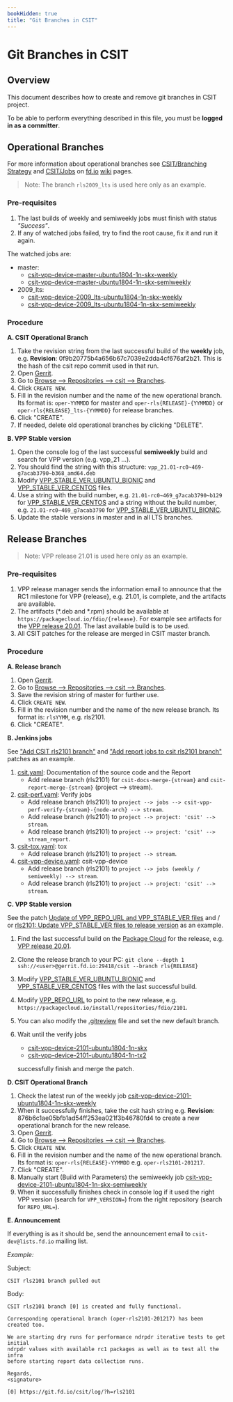 ```yaml
---
bookHidden: true
title: "Git Branches in CSIT"
---
```


# Git Branches in CSIT

## Overview

This document describes how to create and remove git branches in CSIT project.

To be able to perform everything described in this file, you must be **logged
in as a committer**.

## Operational Branches

For more information about operational branches see
[CSIT/Branching Strategy](https://wiki.fd.io/view/CSIT/Branching_Strategy) and
[CSIT/Jobs](https://wiki.fd.io/view/CSIT/Jobs) on
[fd.io](https://fd.io) [wiki](https://wiki.fd.io/view/CSIT) pages.

> Note: The branch `rls2009_lts` is used here only as an example.

### Pre-requisites

1. The last builds of weekly and semiweekly jobs must finish with status
   *"Success"*.
1. If any of watched jobs failed, try to find the root cause, fix it and run it
   again.

The watched jobs are:

- master:
  - [csit-vpp-device-master-ubuntu1804-1n-skx-weekly](https://jenkins.fd.io/view/csit/job/csit-vpp-device-master-ubuntu1804-1n-skx-weekly)
  - [csit-vpp-device-master-ubuntu1804-1n-skx-semiweekly](https://jenkins.fd.io/view/csit/job/csit-vpp-device-master-ubuntu1804-1n-skx-semiweekly)
- 2009_lts:
  - [csit-vpp-device-2009_lts-ubuntu1804-1n-skx-weekly](https://jenkins.fd.io/view/csit/job/csit-vpp-device-2009_lts-ubuntu1804-1n-skx-weekly)
  - [csit-vpp-device-2009_lts-ubuntu1804-1n-skx-semiweekly](https://jenkins.fd.io/view/csit/job/csit-vpp-device-2009_lts-ubuntu1804-1n-skx-semiweekly)

### Procedure

**A. CSIT Operational Branch**
1. Take the revision string from the last successful build of the **weekly**
   job, e.g. **Revision**: 0f9b20775b4a656b67c7039e2dda4cf676af2b21.
   This is the hash of the csit repo commit used in that run.
1. Open [Gerrit](https://gerrit.fd.io).
1. Go to
   [Browse --> Repositories --> csit --> Branches](https://gerrit.fd.io/r/admin/repos/csit,branches).
1. Click `CREATE NEW`.
1. Fill in the revision number and the name of the new operational branch. Its
   format is: `oper-YYMMDD` for master and `oper-rls{RELEASE}-{YYMMDD}` or
   `oper-rls{RELEASE}_lts-{YYMMDD}` for release branches.
1. Click "CREATE".
1. If needed, delete old operational branches by clicking "DELETE".

**B. VPP Stable version**
1. Open the console log of the last successful **semiweekly** build and search
   for VPP version (e.g. vpp_21 ...).
1. You should find the string with this structure:
   `vpp_21.01-rc0~469-g7acab3790~b368_amd64.deb`
1. Modify [VPP_STABLE_VER_UBUNTU_BIONIC](../../VPP_STABLE_VER_UBUNTU_BIONIC)
   and [VPP_STABLE_VER_CENTOS](../../VPP_STABLE_VER_CENTOS) files.
1. Use a string with the build number, e.g. `21.01-rc0~469_g7acab3790~b129`
   for [VPP_STABLE_VER_CENTOS](../../VPP_STABLE_VER_CENTOS) and a string
   without the build number, e.g. `21.01-rc0~469_g7acab3790` for
   [VPP_STABLE_VER_UBUNTU_BIONIC](../../VPP_STABLE_VER_UBUNTU_BIONIC).
1. Update the stable versions in master and in all LTS branches.

## Release Branches

> Note: VPP release 21.01 is used here only as an example.

### Pre-requisites

1. VPP release manager sends the information email to announce that the RC1
   milestone for VPP {release}, e.g. 21.01, is complete, and the artifacts are
   available.
1. The artifacts (*.deb and *.rpm) should be available at
   `https://packagecloud.io/fdio/{release}`. For example see artifacts for the
   [VPP release 20.01](https://packagecloud.io/fdio/2101). The last available
   build is to be used.
1. All CSIT patches for the release are merged in CSIT master branch.

### Procedure

**A. Release branch**

1. Open [Gerrit](https://gerrit.fd.io).
1. Go to
   [Browse --> Repositories --> csit --> Branches](https://gerrit.fd.io/r/admin/repos/csit,branches).
1. Save the revision string of master for further use.
1. Click `CREATE NEW`.
1. Fill in the revision number and the name of the new release branch. Its
   format is: `rlsYYMM`, e.g. rls2101.
1. Click "CREATE".

**B. Jenkins jobs**

See ["Add CSIT rls2101 branch"](https://gerrit.fd.io/r/c/ci-management/+/30439)
and ["Add report jobs to csit rls2101 branch"](https://gerrit.fd.io/r/c/ci-management/+/30462)
patches as an example.

1. [csit.yaml](https://github.com/FDio/ci-management/blob/master/jjb/csit/csit.yaml):
   Documentation of the source code and the Report
   - Add release branch (rls2101) for `csit-docs-merge-{stream}` and
     `csit-report-merge-{stream}` (project --> stream).
1. [csit-perf.yaml](https://github.com/FDio/ci-management/blob/master/jjb/csit/csit-perf.yaml):
   Verify jobs
   - Add release branch (rls2101) to `project --> jobs -->
     csit-vpp-perf-verify-{stream}-{node-arch} --> stream`.
   - Add release branch (rls2101) to `project --> project: 'csit' --> stream`.
   - Add release branch (rls2101) to `project --> project: 'csit' --> stream_report`.
1. [csit-tox.yaml](https://github.com/FDio/ci-management/blob/master/jjb/csit/csit-tox.yaml):
   tox
   - Add release branch (rls2101) to `project --> stream`.
1. [csit-vpp-device.yaml](https://github.com/FDio/ci-management/blob/master/jjb/csit/csit-vpp-device.yaml):
   csit-vpp-device
   - Add release branch (rls2101) to `project --> jobs (weekly / semiweekly) --> stream`.
   - Add release branch (rls2101) to `project --> project: 'csit' --> stream`.

**C. VPP Stable version**

See the patch
[Update of VPP_REPO_URL and VPP_STABLE_VER files](https://gerrit.fd.io/r/c/csit/+/30461)
and / or
[rls2101: Update VPP_STABLE_VER files to release version](https://gerrit.fd.io/r/c/csit/+/30976)
as an example.

1. Find the last successful build on the
   [Package Cloud](https://packagecloud.io) for the release, e.g.
   [VPP release 20.01](https://packagecloud.io/fdio/2101).
1. Clone the release branch to your PC:
   `git clone --depth 1 ssh://<user>@gerrit.fd.io:29418/csit --branch rls{RELEASE}`
1. Modify [VPP_STABLE_VER_UBUNTU_BIONIC](../../VPP_STABLE_VER_UBUNTU_BIONIC)
   and [VPP_STABLE_VER_CENTOS](../../VPP_STABLE_VER_CENTOS) files with the last
   successful build.
1. Modify [VPP_REPO_URL](../../VPP_REPO_URL) to point to the new release, e.g.
   `https://packagecloud.io/install/repositories/fdio/2101`.
1. You can also modify the [.gitreview](../../.gitreview) file and set the new
   default branch.
1. Wait until the verify jobs
   - [csit-vpp-device-2101-ubuntu1804-1n-skx](https://jenkins.fd.io/job/csit-vpp-device-2101-ubuntu1804-1n-skx)
   - [csit-vpp-device-2101-ubuntu1804-1n-tx2](https://jenkins.fd.io/job/csit-vpp-device-2101-ubuntu1804-1n-tx2)

   successfully finish and merge the patch.

**D. CSIT Operational Branch**

1. Check the latest run of the weekly job
   [csit-vpp-device-2101-ubuntu1804-1n-skx-weekly](https://jenkins.fd.io/view/csit/job/csit-vpp-device-2101-ubuntu1804-1n-skx-weekly)
1. When it successfully finishes, take the csit hash string e.g. **Revision**:
   876b6c1ae05bfb1ad54ff253ea021f3b46780fd4 to create a new operational branch
   for the new release.
1. Open [Gerrit](https://gerrit.fd.io).
1. Go to
   [Browse --> Repositories --> csit --> Branches](https://gerrit.fd.io/r/admin/repos/csit,branches).
1. Click `CREATE NEW`.
1. Fill in the revision number and the name of the new operational branch. Its
   format is: `oper-rls{RELEASE}-YYMMDD` e.g. `oper-rls2101-201217`.
1. Click "CREATE".
1. Manually start (Build with Parameters) the semiweekly job
   [csit-vpp-device-2101-ubuntu1804-1n-skx-semiweekly](https://jenkins.fd.io/view/csit/job/csit-vpp-device-2101-ubuntu1804-1n-skx-semiweekly)
1. When it successfully finishes check in console log if it used the right VPP
   version (search for `VPP_VERSION=`) from the right repository (search for
   `REPO_URL=`).

**E. Announcement**

If everything is as it should be, send the announcement email to
`csit-dev@lists.fd.io` mailing list.

*Example:*

Subject:
```text
CSIT rls2101 branch pulled out
```

Body:
```text
CSIT rls2101 branch [0] is created and fully functional.

Corresponding operational branch (oper-rls2101-201217) has been created too.

We are starting dry runs for performance ndrpdr iterative tests to get initial
ndrpdr values with available rc1 packages as well as to test all the infra
before starting report data collection runs.

Regards,
<signature>

[0] https://git.fd.io/csit/log/?h=rls2101
```
